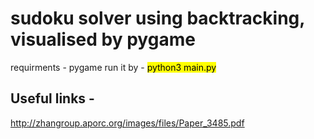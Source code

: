 # **sudoku solver using backtracking, visualised by pygame**

requirments - pygame
run it by - <mark>python3 main.py</mark>

## Useful links - 
http://zhangroup.aporc.org/images/files/Paper_3485.pdf


